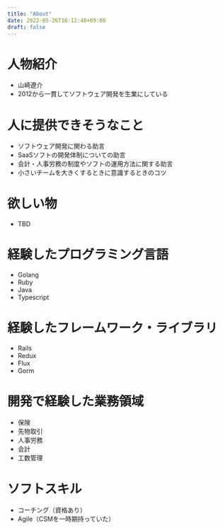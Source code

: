 ```yaml
---
title: "About"
date: 2022-05-26T16:12:48+09:00
draft: false
---
```


# 人物紹介

- 山崎遼介
- 2012から一貫してソフトウェア開発を生業にしている

# 人に提供できそうなこと

- ソフトウェア開発に関わる助言
- SaaSソフトの開発体制についての助言
- 会計・人事労務の制度やソフトの運用方法に関する助言
- 小さいチームを大きくするときに意識するときのコツ

# 欲しい物

- TBD

# 経験したプログラミング言語

- Golang
- Ruby
- Java
- Typescript

# 経験したフレームワーク・ライブラリ

- Rails
- Redux
- Flux
- Gorm

# 開発で経験した業務領域

- 保険
- 先物取引
- 人事労務
- 会計
- 工数管理

# ソフトスキル

- コーチング（資格あり）
- Agile（CSMを一時期持っていた）

